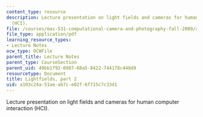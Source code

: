 ```yaml
---
content_type: resource
description: Lecture presentation on light fields and cameras for human computer interaction
  (HCI).
file: /courses/mas-531-computational-camera-and-photography-fall-2009/a103c24a51aeab7ce02f6f715c7c33d1_MITMAS_531F09_lec06.pdf
file_type: application/pdf
learning_resource_types:
- Lecture Notes
ocw_type: OCWFile
parent_title: Lecture Notes
parent_type: CourseSection
parent_uid: 49bb1f92-0987-68a5-8422-744178c448d9
resourcetype: Document
title: Lightfields, part 2
uid: a103c24a-51ae-ab7c-e02f-6f715c7c33d1
---
```

Lecture presentation on light fields and cameras for human computer interaction (HCI).